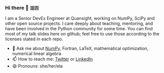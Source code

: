 ### Hi there 👋 🇧🇷

I am a Senior DevEx Engineer at Quansight, working on NumPy, SciPy and other open source projects. I care deeply about teaching, mentoring, and have been involved in the Python community for some time. You can find most of my talk slides here on github; feel free to use those according to the licenses stated in each repo.

- 💬 Ask me about [NumPy](https://numpy.org), Fortran, LaTeX, mathematical optimization, numerical linear algebra
- 📫 How to reach me: [Twitter](https://twitter.com/melissawm) or [LinkedIn](https://www.linkedin.com/in/axequalsb/)
- 😄 Pronouns: she/her/ela
